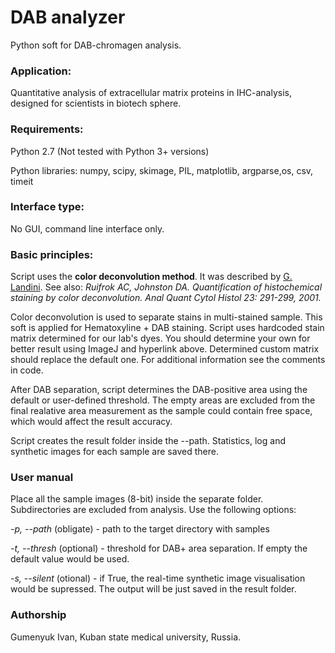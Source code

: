 # DAB analyzer
Python soft for DAB-chromagen analysis.

### Application:
Quantitative analysis of extracellular matrix proteins in IHC-analysis, designed for scientists in biotech sphere. 

### Requirements:
Python 2.7 (Not tested with Python 3+ versions)

Python libraries: numpy, scipy, skimage, PIL, matplotlib, argparse,os, csv, timeit

### Interface type:
No GUI, command line interface only.

### Basic principles:
Script uses the **color deconvolution method**. It was described by [G. Landini](http://www.mecourse.com/landinig/software/cdeconv/cdeconv.html). See also: *Ruifrok AC, Johnston DA. Quantification of histochemical staining by color deconvolution. Anal Quant Cytol Histol 23: 291-299, 2001.*

Color deconvolution is used to separate stains in multi-stained sample. This soft is applied for Hematoxyline + DAB staining. Script uses hardcoded stain matrix determined for our lab's dyes. You should determine your own for better result using ImageJ and hyperlink above. Determined custom matrix should replace the default one. For additional information see the comments in code.

After DAB separation, script determines the DAB-positive area using the default or user-defined threshold. The empty areas are excluded from the final realative area measurement as the sample could contain free space, which would affect the result accuracy.

Script creates the result folder inside the --path. Statistics, log and synthetic images for each sample are saved there.
### User manual
Place all the sample images (8-bit) inside the separate folder. Subdirectories are excluded from analysis. Use the following options:

*-p, --path* (obligate) - path to the target directory with samples

*-t, --thresh* (optional) - threshold for DAB+ area separation. If empty the default value would be used.

*-s, --silent* (otional) - if True, the real-time synthetic image visualisation would be supressed. The output will be just saved in the result folder.

### Authorship
Gumenyuk Ivan, Kuban state medical university, Russia.
